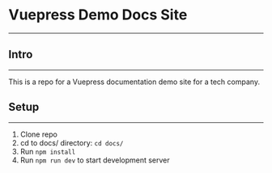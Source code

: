 # Vuepress Demo Docs Site
---
## Intro
---

This is a repo for a Vuepress documentation demo site for a tech company.

## Setup
---

1. Clone repo
2. cd to docs/ directory: `cd docs/`
3. Run `npm install`
4. Run `npm run dev` to start development server